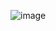 ![image](https://user-images.githubusercontent.com/48249549/99263407-7d5bb400-2862-11eb-9d49-f9df5e38e887.png)
